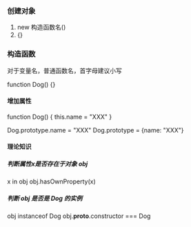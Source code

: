 ### 创建对象

1. new 构造函数名()
2. {}

###  构造函数

对于变量名，普通函数名，首字母建议小写

function Dog() {}

#### 增加属性

function Dog() {  this.name = "XXX" }

Dog.prototype.name = "XXX"
Dog.prototype = {name: "XXX"}


#### 理论知识

##### 判断属性x是否存在于对象 obj
x in obj
obj.hasOwnProperty(x)

##### 判断 obj 是否是 Dog 的实例
obj instanceof Dog
obj.__proto__.constructor === Dog
